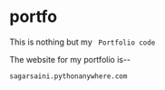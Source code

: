 # portfo
This is nothing but my <code> Portfolio code </code>

The website for my portfolio is--

```
sagarsaini.pythonanywhere.com
```
